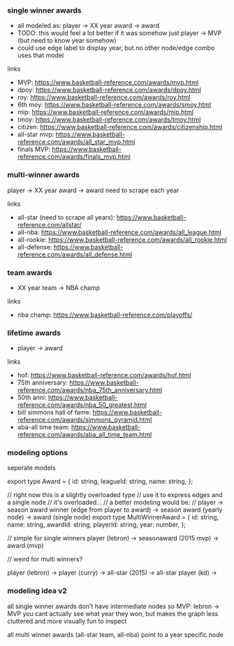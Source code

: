 
### single winner awards
* all modeled as: player -> XX year award -> award
* TODO: this would feel a lot better if it was somehow just player -> MVP (but need to know year somehow)
* could use edge label to display year, but no other node/edge combo uses that model

links
* MVP: https://www.basketball-reference.com/awards/mvp.html
* dpoy: https://www.basketball-reference.com/awards/dpoy.html
* roy: https://www.basketball-reference.com/awards/roy.html
* 6th moy: https://www.basketball-reference.com/awards/smoy.html
* mip: https://www.basketball-reference.com/awards/mip.html
* tmoy: https://www.basketball-reference.com/awards/tmoy.html
* citizen: https://www.basketball-reference.com/awards/citizenship.html
* all-star mvp: https://www.basketball-reference.com/awards/all_star_mvp.html
* finals MVP: https://www.basketball-reference.com/awards/finals_mvp.html

### multi-winner awards
player -> XX year award -> award
need to scrape each year

links
* all-star (need to scrape all years): https://www.basketball-reference.com/allstar/
* all-nba: https://www.basketball-reference.com/awards/all_league.html
* all-rookie: https://www.basketball-reference.com/awards/all_rookie.html
* all-defense: https://www.basketball-reference.com/awards/all_defense.html

### team awards
* XX year team -> NBA champ

links
* nba champ: https://www.basketball-reference.com/playoffs/

### lifetime awards
* player -> award

links
* hof: https://www.basketball-reference.com/awards/hof.html
* 75th anniversary: https://www.basketball-reference.com/awards/nba_75th_anniversary.html
* 50th anni: https://www.basketball-reference.com/awards/nba_50_greatest.html
* bill simmons hall of fame: https://www.basketball-reference.com/awards/simmons_pyramid.html
* aba-all time team: https://www.basketball-reference.com/awards/aba_all_time_team.html 

### modeling options

seperate models

export type Award = {
  id: string,
  leagueId: string,
  name: string,
};

// right now this is a slightly overloaded type
// use it to express edges and a single node
// it's overloaded...
// a better modeling would be:
// player -> season award winner (edge from player to award) -> season award (yearly node) -> award (single node)
export type MultiWinnerAward = {
  id: string,
  name: string,
  awardId: string,
  playerId: string,
  year: number,
};

// simple for single winners
player (lebron) -> seasonaward (2015 mvp) -> award (mvp)

// weird for multi winners?

player (lebron) ->
player (curry) -> all-star (2015) -> all-star
player (kd) -> 

### modeling idea v2

all single winner awards don't have intermediate nodes
so MVP: lebron -> MVP
you cant actually see what year they won, but makes the graph less cluttered and more visually fun to inspect

all multi winner awards (all-star team, all-nba) point to a year specific node
